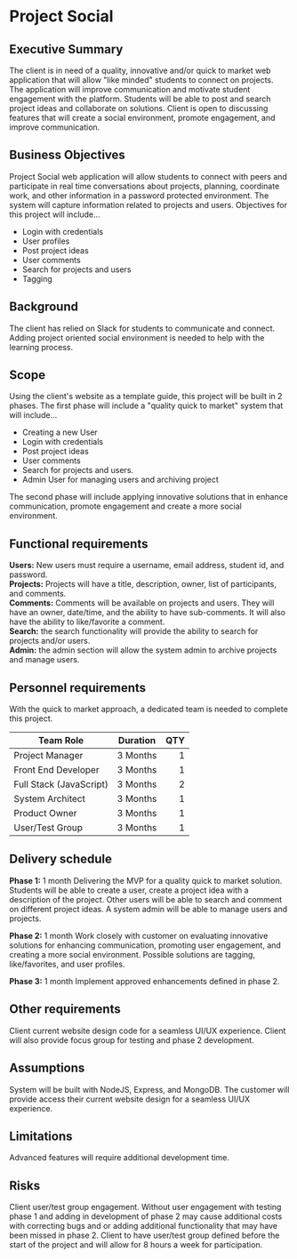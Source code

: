 # Project Social

## Executive Summary

The client is in need of a quality, innovative and/or quick to market web application that will allow "like minded" students to connect on projects. The application will improve communication and motivate student engagement with the platform. Students will be able to post and search project ideas and collaborate on solutions. Client is open to discussing features that will create a social environment, promote engagement, and improve communication.

## Business Objectives

Project Social web application will allow students to connect with peers and participate in real time conversations about projects,  planning, coordinate work, and other information in a password protected environment. The system will capture information related to projects and users. Objectives for this project will include...
  * Login with credentials
  * User profiles
  * Post project ideas
  * User comments
  * Search for projects and users
  * Tagging


## Background

The client has relied on Slack for students to communicate and connect.  Adding project oriented social environment is needed to help with the learning process.

## Scope

Using the client's website as a template guide, this project will be built in 2 phases.  The first phase will include a "quality quick to market" system that will include...
  * Creating a new User 
  * Login with credentials
  * Post project ideas
  * User comments
  * Search for projects and users.
  * Admin User for managing users and archiving project
  
The second phase will include applying innovative solutions that in enhance communication, promote engagement and create a more social environment. 

## Functional requirements

**Users:** New users must require a username, email address, student id, and password.  
**Projects:** Projects will have a title, description, owner, list of participants, and comments.  
**Comments:**  Comments will be available on projects and users.  They will have an owner, date/time, and the ability to have sub-comments. It will also have the ability to like/favorite a comment.  
**Search:** the search functionality will provide the ability to search for projects and/or users.  
**Admin:**  the admin section will allow the system admin to archive projects and manage users.

## Personnel requirements

With the quick to market approach, a dedicated team is needed to complete this project. 

| Team Role               | Duration      | QTY   |
| ----------------------- |:-------------:| -----:|
| Project Manager         | 3 Months      |    1  |
| Front End Developer     | 3 Months      |    1  |
| Full Stack (JavaScript) | 3 Months      |    2  |
| System Architect        | 3 Months      |    1  |
| Product Owner           | 3 Months      |    1  |
| User/Test Group         | 3 Months      |    1  |

## Delivery schedule

**Phase 1:** 1 month
Delivering the MVP for a quality quick to market solution.  Students will be able to create a user, create a project idea with a description of the project. Other users will be able to search and comment on different project ideas. A system admin will be able to manage users and projects.

**Phase 2:** 1 month
Work closely with customer on evaluating innovative solutions for enhancing communication, promoting user engagement, and creating a more social environment. Possible solutions are tagging, like/favorites, and user profiles. 

**Phase 3:** 1 month
Implement approved enhancements defined in phase 2.

## Other requirements

Client current website design code for a seamless UI/UX experience. Client will also provide focus group for testing and phase 2 development.

## Assumptions

System will be built with NodeJS, Express, and MongoDB.  The customer will provide access their current website design for a seamless UI/UX experience.

## Limitations

Advanced features will require additional development time.

## Risks

Client user/test group engagement.  Without user engagement with testing phase 1 and adding in development of phase 2 may cause additional costs with correcting bugs and or adding additional functionality that may have been missed in phase 2.  Client to have user/test group defined before the start of the project and will allow for 8 hours a week for participation.

